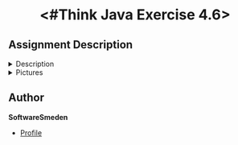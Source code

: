 <h1 align="center"><#Think Java Exercise 4.6></h1>
 
## Assignment Description
<details>
<summary>Description</summary>
<br>
This program contain methods that are using parameters to compute simple math functions. 
</details>

 <details>
<summary>Pictures</summary>
<br>
 
![image](https://user-images.githubusercontent.com/89922905/132651851-23525224-2c95-49f0-b371-052377809195.png)
</details>
 
##
##
##
 
## Author

**SoftwareSmeden**

- [Profile](https://github.com/SoftwareSmeden "SoftwareSmeden")
